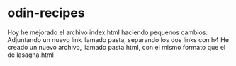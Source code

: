 # odin-recipes
Hoy he mejorado el archivo index.html haciendo pequenos cambios: Adjuntando un nuevo link llamado pasta, separando los dos links con h4
He creado un nuevo archivo, llamado pasta.html, con el mismo formato que el de lasagna.html
